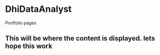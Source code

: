 # DhiDataAnalyst
Portfolio pages

## This will be where the content is displayed. lets hope this work

